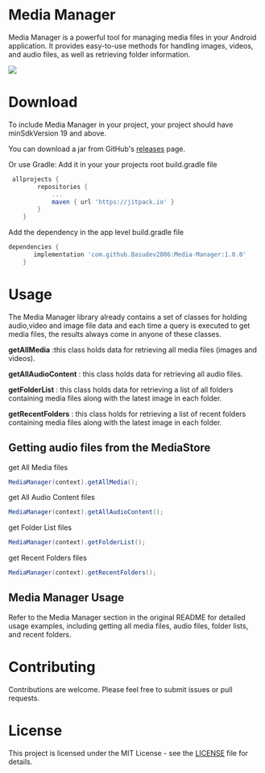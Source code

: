 # Media Manager
Media Manager is a powerful tool for managing media files in your Android application. It provides easy-to-use methods for handling images, videos, and audio files, as well as retrieving folder information.

[![](https://jitpack.io/v/Basudev2806/Media-Manager.svg)](https://jitpack.io/#Basudev2806/Media-Manager)

# Download
To include Media Manager in your project, your project should have minSdkVersion 19 and above.

You can download a jar from GitHub's [releases](https://github.com/Basudev2806/Media-Manager/releases) page.

Or use Gradle:
Add it in your your projects root build.gradle file

```gradle
 allprojects {
		repositories {
			...
			maven { url 'https://jitpack.io' }
		}
	}   
```

Add the dependency in the app level build.gradle file

```gradle
dependencies {
	   implementation 'com.github.Basudev2806:Media-Manager:1.0.0'
	}
```

# Usage
The Media Manager library already contains a set of classes for holding audio,video and image file data and each time a query is executed to get media files, the results always come in anyone of these classes.

**getAllMedia** :this class holds data for retrieving all media files (images and videos).

**getAllAudioContent** : this class holds data for retrieving all audio files.

**getFolderList** : this class holds data for retrieving a list of all folders containing media files along with the latest image in each folder.

**getRecentFolders** : this class holds for retrieving a list of recent folders containing media files along with the latest image in each folder.

## Getting audio files from the MediaStore

get All Media files

```java
MediaManager(context).getAllMedia();
```
get All Audio Content files

```java
MediaManager(context).getAllAudioContent();
```

get Folder List files

```java
MediaManager(context).getFolderList();
```
get Recent Folders files

```java
MediaManager(context).getRecentFolders();
```
## Media Manager Usage
Refer to the Media Manager section in the original README for detailed usage examples, including getting all media files, audio files, folder lists, and recent folders.

# Contributing
Contributions are welcome. Please feel free to submit issues or pull requests.

# License
This project is licensed under the MIT License - see the [LICENSE](LICENSE) file for details.
